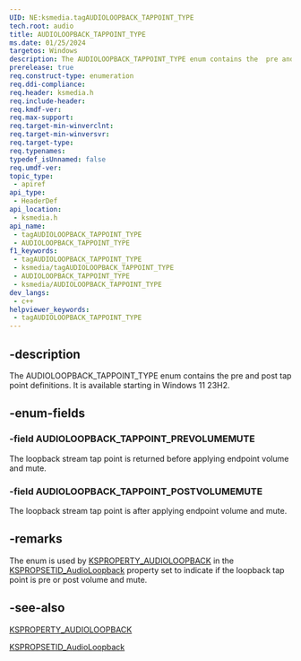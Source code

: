 ```yaml
---
UID: NE:ksmedia.tagAUDIOLOOPBACK_TAPPOINT_TYPE
tech.root: audio
title: AUDIOLOOPBACK_TAPPOINT_TYPE
ms.date: 01/25/2024
targetos: Windows
description: The AUDIOLOOPBACK_TAPPOINT_TYPE enum contains the  pre and post tap point definitions.
prerelease: true
req.construct-type: enumeration
req.ddi-compliance: 
req.header: ksmedia.h
req.include-header: 
req.kmdf-ver: 
req.max-support: 
req.target-min-winverclnt: 
req.target-min-winversvr: 
req.target-type: 
req.typenames: 
typedef_isUnnamed: false
req.umdf-ver: 
topic_type:
 - apiref
api_type:
 - HeaderDef
api_location:
 - ksmedia.h
api_name:
 - tagAUDIOLOOPBACK_TAPPOINT_TYPE
 - AUDIOLOOPBACK_TAPPOINT_TYPE
f1_keywords:
 - tagAUDIOLOOPBACK_TAPPOINT_TYPE
 - ksmedia/tagAUDIOLOOPBACK_TAPPOINT_TYPE
 - AUDIOLOOPBACK_TAPPOINT_TYPE
 - ksmedia/AUDIOLOOPBACK_TAPPOINT_TYPE
dev_langs:
 - c++
helpviewer_keywords:
 - tagAUDIOLOOPBACK_TAPPOINT_TYPE
---
```


## -description

The AUDIOLOOPBACK_TAPPOINT_TYPE enum contains the  pre and post tap point definitions. It is available starting in Windows 11 23H2.

## -enum-fields

### -field AUDIOLOOPBACK_TAPPOINT_PREVOLUMEMUTE

The loopback stream tap point is returned before applying endpoint volume and mute.

### -field AUDIOLOOPBACK_TAPPOINT_POSTVOLUMEMUTE

The loopback stream tap point is after applying endpoint volume and mute.

## -remarks

The enum is used by [KSPROPERTY_AUDIOLOOPBACK](/windows-hardware/drivers/audio/ksproperty-audioloopback) in the [KSPROPSETID_AudioLoopback](/windows-hardware/drivers/audio/kspropsetid-audioloopback) property set to indicate if the loopback tap point is pre or post volume and mute.

## -see-also

[KSPROPERTY_AUDIOLOOPBACK](/windows-hardware/drivers/audio/ksproperty-audioloopback)

[KSPROPSETID_AudioLoopback](/windows-hardware/drivers/audio/kspropsetid-audioloopback)
